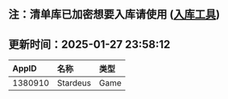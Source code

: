 ## 注：清单库已加密想要入库请使用 ([入库工具](https://github.com/BlankTMing/ManifestAutoUpdate/releases))

## 更新时间：2025-01-27 23:58:12
| AppID | 名称 | 类型  |
| :-------------------- | :----------------------------- | :----------- |
| 1380910 | Stardeus| Game |
